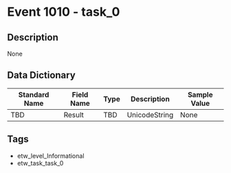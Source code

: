 # Event 1010 - task_0

## Description
None

## Data Dictionary
|Standard Name|Field Name|Type|Description|Sample Value|
|---|---|---|---|---|
|TBD|Result|TBD|UnicodeString|None|None|

## Tags
* etw_level_Informational
* etw_task_task_0
